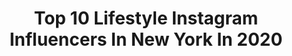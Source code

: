 ---
title: Top 10 Lifestyle Instagram Influencers In New York In 2020
description: >-
  Find top lifestyle Instagram influencers in New York in 2020. Most popular hashtags: #newyork #fashion #halloween.
platform: Instagram
hits: 598
text_top: Identify the top-rated Instagram influencers on inBeat.
text_bottom: Our search engine holds 598 Instagram influencers like this in New York, United States for you to collaborate.
profiles:
  - username: "kat_style_look"
    fullname: >-
      Kat_style_look
    bio: >-
      New York City Fashion & Lifestyle #newyorkuniversity Master‘s in Digital Marketing All #photosbyme 💫
    location: "United States"
    followers: 46648
    engagement: 291
    commentsToLikes: 0.152537
    id: ck0w2l362owgk0i19763c690d
    verified: false
    hashtags: "#rarebeauty, #rarebeautybyselenagomez, #lulusambassador, #lulus"
  - username: "hilltopliving"
    fullname: >-
      
    bio: >-
      Ashley Home | Lifestyle | New York 𝑺𝒉𝒐𝒑 𝒎𝒚 𝒑𝒐𝒔𝒕𝒔⤸
    location: "United States"
    followers: 16862
    engagement: 679
    commentsToLikes: 0.070751
    id: ck55mc6zq3n2b0i11bcxv5u5o
    verified: false
    hashtags: "#babyfashion, #farmhousedesign, #livingroomstyle, #babiesofinsta"
  - username: "joynavon"
    fullname: >-
      JOY NAVON
    bio: >-
      Old soul but, younger. Multifaceted 🍃 🟤 Afro-Bohemian 🟤 Beauty 🟤 Lifestyle New York City📍 💍 @true_artistry #BridgetoBerkeley 💌 joynavon.biz@gmail.com
    location: "United States"
    followers: 32287
    engagement: 196
    commentsToLikes: 0.042447
    id: ck6ud8iiijnn40j71il5yy1bc
    verified: false
    hashtags: "#ad, #miraclerepairx, #tgin, #livefollain"
  - username: "caitlin_eats_alot"
    fullname: >-
      Caitlin Eats The East Coast
    bio: >-
      📍 Queens girl with a big appetite! 🗽 🍣 Feasting in NYC, Long Island & beyond 🍦🌮 📲 DM to Collab 📸 🌍 #Yelp Elite ‘18 ‘19, ‘20
    location: "United States"
    followers: 14995
    engagement: 883
    commentsToLikes: 0.194558
    id: ck5cbl3vqfng60i11ese4n0ub
    verified: false
    hashtags: "#foodporn, #steakhouse, #healthyfood, #nycfood"
  - username: "edenyoungstein"
    fullname: >-
      Eden Youngstein
    bio: >-
      🍂 Style | Motherhood | Travel | Lifestyle 🍃 New York City 🚕
    location: "United States"
    followers: 34279
    engagement: 412
    commentsToLikes: 0.058346
    id: ck5c6wegs6c820i11b8g1v4mh
    verified: false
    hashtags: "#galaxy, #smile, #ootd, #fashion"
  - username: "walibel"
    fullname: >-
      Walibel
    bio: >-
      🌵Fashion + Travel + Lifestyle 📍:New York | New Jersey 💌: Walibeltorres@gmail.com⠀⠀⠀⠀⠀⠀ ⠀⠀ ⠀⠀⠀⠀⠀⠀⠀⠀ ⠀⠀
    location: "United States"
    followers: 30483
    engagement: 144
    commentsToLikes: 0.160159
    id: ck6tkf16l4kna0j71z92re3qy
    verified: false
    hashtags: "#maskupnj, #slowdownthespread, #socialcbdpartner, #monday"
  - username: "madelineyanni"
    fullname: >-
      𝐌𝐀𝐃𝐄𝐋𝐈𝐍𝐄 𝐘𝐀𝐍𝐍𝐈
    bio: >-
      Fashion • Beauty • Lifestyle 📍New York City @10mgmt All Inquiries: Jaclyn@10mgmt.com
    location: "United States"
    followers: 87652
    engagement: 113
    commentsToLikes: 0.058003
    id: ck15rm3y78l8m0i19238qlu8p
    verified: false
    hashtags: "#revolvepartner, #ad, #findyourretinol, #skinbyshani"
  - username: "joladys_art"
    fullname: >-
      Jolady Nunez
    bio: >-
      Makeup Artist • Content Creator Fashion | Hair | Lifestyle | Art New York City
    location: "United States"
    followers: 5704
    engagement: 1067
    commentsToLikes: 0.099421
    id: ck0vz5qct7fw50i1932j5he86
    verified: false
    hashtags: "#jamescharlespalette, #latina, #morphebrushes, #photoshoot"
  - username: "escape_brooklyn"
    fullname: >-
      Escape Brooklyn
    bio: >-
      Travel and lifestyle for New Yorkers. Inspiring spaces, places & experiences beyond city limits.
    location: "United States"
    followers: 82464
    engagement: 174
    commentsToLikes: 0.020018
    id: ck0uawkxld9ya0i19lwgg4mjm
    verified: false
    hashtags: "#escapebrooklyn, #covid19safety"
  - username: "chavdar__ivanov"
    fullname: >-
      Chavdar Ivanov
    bio: >-
      CEO & Creative Director of Charlino Group, Influencer, #blogger #party lover #model #travel 🛩🌎 @charlinotravel @charlinoplaza @charlinofashion ⬇️
    location: "United States"
    followers: 44499
    engagement: 45
    commentsToLikes: 0.040662
    id: ck5cjrmzpvcrk0i11n2t2pbmx
    verified: false
    hashtags: "#sexy, #man, #food, #friends"
---